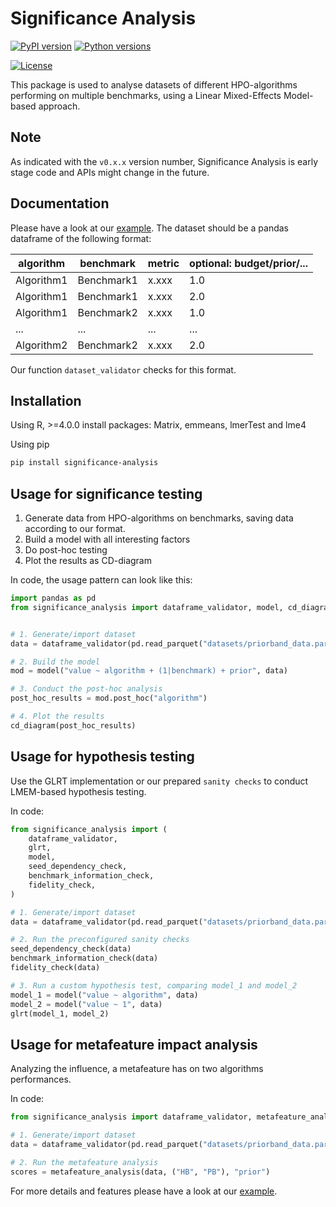 # Significance Analysis

[![PyPI version](https://img.shields.io/pypi/v/significance-analysis?color=informational)](https://pypi.org/project/significance-analysis/)
[![Python versions](https://img.shields.io/pypi/pyversions/significance-analysis)](https://pypi.org/project/significance-analysis/)

[![License](https://img.shields.io/pypi/l/significance-analysis?color=informational)](LICENSE)

This package is used to analyse datasets of different HPO-algorithms performing on multiple benchmarks, using a Linear Mixed-Effects Model-based approach.

## Note

As indicated with the `v0.x.x` version number, Significance Analysis is early stage code and APIs might change in the future.

## Documentation

Please have a look at our [example](significance_analysis_example/analysis_example.ipynb).
The dataset should be a pandas dataframe of the following format:

| algorithm  | benchmark  | metric | optional: budget/prior/... |
| ---------- | ---------- | ------ | -------------------------- |
| Algorithm1 | Benchmark1 | x.xxx  | 1.0                        |
| Algorithm1 | Benchmark1 | x.xxx  | 2.0                        |
| Algorithm1 | Benchmark2 | x.xxx  | 1.0                        |
| ...        | ...        | ...    | ...                        |
| Algorithm2 | Benchmark2 | x.xxx  | 2.0                        |

Our function `dataset_validator` checks for this format.

## Installation

Using R, >=4.0.0
install packages: Matrix, emmeans, lmerTest and lme4

Using pip

```bash
pip install significance-analysis
```

## Usage for significance testing

1. Generate data from HPO-algorithms on benchmarks, saving data according to our format.
1. Build a model with all interesting factors
1. Do post-hoc testing
1. Plot the results as CD-diagram

In code, the usage pattern can look like this:

```python
import pandas as pd
from significance_analysis import dataframe_validator, model, cd_diagram


# 1. Generate/import dataset
data = dataframe_validator(pd.read_parquet("datasets/priorband_data.parquet"))

# 2. Build the model
mod = model("value ~ algorithm + (1|benchmark) + prior", data)

# 3. Conduct the post-hoc analysis
post_hoc_results = mod.post_hoc("algorithm")

# 4. Plot the results
cd_diagram(post_hoc_results)
```

## Usage for hypothesis testing

Use the GLRT implementation or our prepared `sanity checks` to conduct LMEM-based hypothesis testing.

In code:

```python
from significance_analysis import (
    dataframe_validator,
    glrt,
    model,
    seed_dependency_check,
    benchmark_information_check,
    fidelity_check,
)

# 1. Generate/import dataset
data = dataframe_validator(pd.read_parquet("datasets/priorband_data.parquet"))

# 2. Run the preconfigured sanity checks
seed_dependency_check(data)
benchmark_information_check(data)
fidelity_check(data)

# 3. Run a custom hypothesis test, comparing model_1 and model_2
model_1 = model("value ~ algorithm", data)
model_2 = model("value ~ 1", data)
glrt(model_1, model_2)
```

## Usage for metafeature impact analysis

Analyzing the influence, a metafeature has on two algorithms performances.

In code:

```python
from significance_analysis import dataframe_validator, metafeature_analysis

# 1. Generate/import dataset
data = dataframe_validator(pd.read_parquet("datasets/priorband_data.parquet"))

# 2. Run the metafeature analysis
scores = metafeature_analysis(data, ("HB", "PB"), "prior")
```

For more details and features please have a look at our [example](significance_analysis_example/analysis_example.py).
